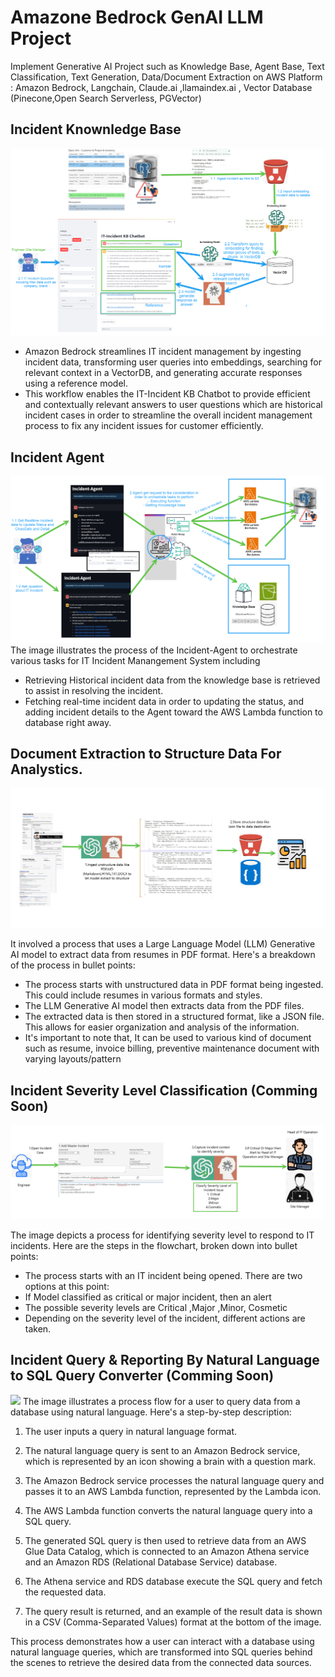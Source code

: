 # Amazone Bedrock GenAI LLM Project
Implement Generative AI Project   such as Knowledge Base, Agent Base, Text Classification, Text Generation, Data/Document Extraction  on  AWS Platform : Amazon Bedrock, Langchain, Claude.ai ,llamaindex.ai , Vector Database (Pinecone,Open Search  Serverless, PGVector)

## Incident Knownledge Base
<img src="images/incident-kb.png">

* Amazon Bedrock streamlines IT incident management by ingesting incident data, transforming user queries into embeddings, searching for relevant context in a VectorDB, and generating accurate responses using a reference model. 
* This workflow enables the IT-Incident KB Chatbot to provide efficient and contextually relevant answers to user questions which are historical incident cases  in order to streamline  the overall incident management process to fix any incident issues for customer efficiently.

## Incident Agent
<img src="images/incident-agent.png"/>
The image illustrates the process of the Incident-Agent to orchestrate various tasks for IT Incident Manangement System including

* Retrieving Historical incident data from the knowledge base is retrieved to assist in resolving the incident.
* Fetching real-time incident data in order to updating the status, and adding incident details to the Agent toward the AWS Lambda function to database right away. 


## Document Extraction to Structure Data For Analystics.
<img src="images/data-extraction.jpg">

It involved a process that uses a Large Language Model (LLM) Generative AI model to extract data from resumes in PDF format. Here's a breakdown of the process in bullet points:

* The process starts with unstructured data in PDF format being ingested. This could include resumes in various formats and styles.
* The LLM Generative AI model then extracts data from the PDF files.
* The extracted data is then stored in a structured format, like a JSON file. This allows for easier organization and analysis of the information.
* It's important to note that, It can be used to various kind of document such as resume, invoice billing, preventive maintenance document with varying layouts/pattern

## Incident Severity Level Classification (Comming Soon)
<img src="images/incident-severity-classification.jpg">

The image depicts a process for identifying severity level to respond to IT incidents. Here are the steps in the flowchart, broken down into bullet points:

* The process starts with an IT incident being opened. There are two options at this point:
* If Model classified as critical or major incident, then an alert 
* The possible severity levels are Critical ,Major ,Minor, Cosmetic
* Depending on the severity level of the incident, different actions are taken.

## Incident Query & Reporting  By Natural Language to SQL Query Converter (Comming Soon)
<image src="images/incidnet_text_to_sql.png">
The image illustrates a process flow for a user to query data from a database using natural language. Here's a step-by-step description:

1. The user inputs a query in natural language format.

2. The natural language query is sent to an Amazon Bedrock service, which is represented by an icon showing a brain with a question mark.

3. The Amazon Bedrock service processes the natural language query and passes it to an AWS Lambda function, represented by the Lambda icon.

4. The AWS Lambda function converts the natural language query into a SQL query.

5. The generated SQL query is then used to retrieve data from an AWS Glue Data Catalog, which is connected to an Amazon Athena service and an Amazon RDS (Relational Database Service) database.

6. The Athena service and RDS database execute the SQL query and fetch the requested data.

7. The query result is returned, and an example of the result data is shown in a CSV (Comma-Separated Values) format at the bottom of the image.

This process demonstrates how a user can interact with a database using natural language queries, which are transformed into SQL queries behind the scenes to retrieve the desired data from the connected data sources.
 

